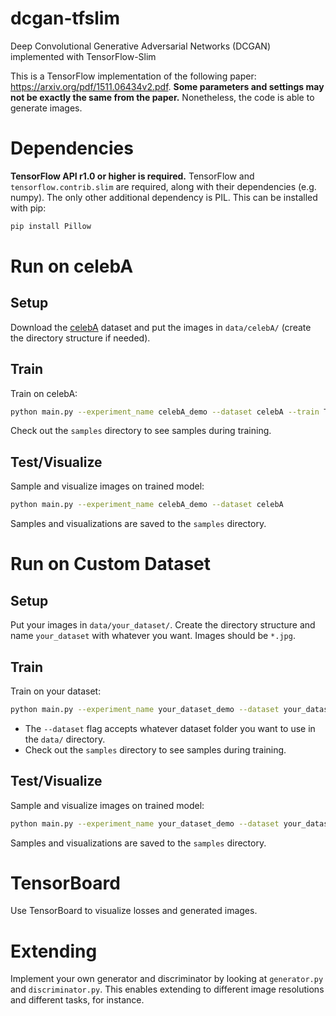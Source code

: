# dcgan-tfslim
Deep Convolutional Generative Adversarial Networks (DCGAN)
implemented with TensorFlow-Slim

This is a TensorFlow implementation of the following paper:
https://arxiv.org/pdf/1511.06434v2.pdf.
**Some parameters and settings may not be exactly the same from the paper.**
Nonetheless, the code is able to generate images.

# Dependencies

**TensorFlow API r1.0 or higher is required.** 
TensorFlow and `tensorflow.contrib.slim` are required, along with their
dependencies (e.g. numpy). The only other additional dependency is PIL.
This can be installed with pip:

```bash
pip install Pillow
```

# Run on celebA

## Setup
Download the [celebA](http://mmlab.ie.cuhk.edu.hk/projects/CelebA.html)
dataset and put the images in `data/celebA/`
(create the directory structure if needed).

## Train
Train on celebA:

```bash
python main.py --experiment_name celebA_demo --dataset celebA --train True
```

Check out the `samples` directory to see samples during training.

## Test/Visualize

Sample and visualize images on trained model:

```bash
python main.py --experiment_name celebA_demo --dataset celebA
```

Samples and visualizations are saved to the `samples` directory.

# Run on Custom Dataset

## Setup
Put your images in `data/your_dataset/`. Create the directory structure and
name `your_dataset` with whatever you want. Images should be `*.jpg`.

## Train
Train on your dataset:

```bash
python main.py --experiment_name your_dataset_demo --dataset your_dataset --train True
```

* The `--dataset` flag accepts whatever dataset folder you want to use in the `data/` directory.
* Check out the `samples` directory to see samples during training.

## Test/Visualize

Sample and visualize images on trained model:

```bash
python main.py --experiment_name your_dataset_demo --dataset your_dataset
```

Samples and visualizations are saved to the `samples` directory.

# TensorBoard

Use TensorBoard to visualize losses and generated images.

# Extending

Implement your own generator and discriminator by looking at
`generator.py` and `discriminator.py`. This enables extending
to different image resolutions and different tasks, for instance.

